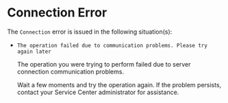 # Connection Error

The `Connection` error is issued in the following situation\(s\):

* `The operation failed due to communication problems. Please try again later`

  The operation you were trying to perform failed due to server connection communication problems.

  Wait a few moments and try the operation again. If the problem persists, contact your Service Center administrator for assistance.

